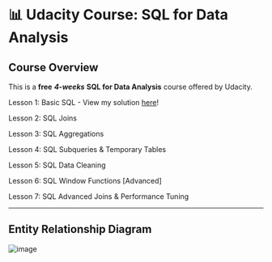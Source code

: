 # 📊 Udacity Course: SQL for Data Analysis

## Course Overview

This is a **free** ***4-weeks*** **SQL for Data Analysis** course offered by Udacity. 

Lesson 1: Basic SQL - View my solution [here](https://github.com/katiehuangx/Udacity-SQL-for-Data-Analysis/blob/main/Lesson%201:%20Basic%20SQL.md)!

Lesson 2: SQL Joins

Lesson 3: SQL Aggregations

Lesson 4: SQL Subqueries & Temporary Tables

Lesson 5: SQL Data Cleaning

Lesson 6: SQL Window Functions [Advanced]

Lesson 7: SQL Advanced Joins & Performance Tuning

***

## Entity Relationship Diagram

![image](https://user-images.githubusercontent.com/81607668/129864934-84e25368-7b19-430e-a5e4-2ab48e2dd9d2.png)



